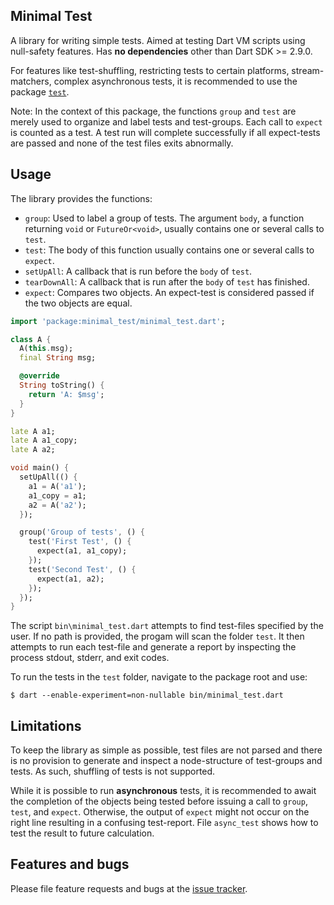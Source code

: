 ## Minimal Test

A library for writing simple tests. Aimed at testing Dart VM scripts using null-safety features.
Has **no dependencies** other than Dart SDK >= 2.9.0.

For features like test-shuffling, restricting tests to certain platforms, stream-matchers, complex asynchronous tests, it is
recommended to use the package [`test`][test].

Note: In the context of this package, the functions `group` and `test` are merely used to organize and label tests and test-groups.
Each call to `expect` is counted as a test. A test run will complete successfully if all expect-tests are passed and none of the test files
exits abnormally.

## Usage

The library provides the functions:
* `group`: Used to label a group of tests. The argument `body`, a function returning `void` or `FutureOr<void>`, usually contains
one or several calls to `test`.
* `test`: The body of this function usually contains one or several calls to `expect`.
* `setUpAll`: A callback that is run before the `body` of `test`.
* `tearDownAll`: A callback that is run after the `body` of `test` has finished.
* `expect`: Compares two objects. An expect-test is considered passed if the two objects are equal.

```Dart
import 'package:minimal_test/minimal_test.dart';

class A {
  A(this.msg);
  final String msg;

  @override
  String toString() {
    return 'A: $msg';
  }
}

late A a1;
late A a1_copy;
late A a2;

void main() {
  setUpAll(() {
    a1 = A('a1');
    a1_copy = a1;
    a2 = A('a2');
  });

  group('Group of tests', () {
    test('First Test', () {
      expect(a1, a1_copy);
    });
    test('Second Test', () {
      expect(a1, a2);
    });
  });
}
```
The script `bin\minimal_test.dart` attempts to find test-files specified
by the user. If no path is provided, the progam will scan the folder `test`.
It then attempts to run each test-file and generate a report by inspecting
the process stdout, stderr, and exit codes.

To run the tests in the `test` folder, navigate to the package root and use:
```Console
$ dart --enable-experiment=non-nullable bin/minimal_test.dart
```

## Limitations

To keep the library as simple as possible, test files are not parsed
and there is no provision to generate and inspect a node-structure of
test-groups and tests. As such, shuffling of tests is not supported.

While it is possible to run **asynchronous** tests, it is recommended
to await the completion of the objects being tested before issuing a call to
`group`, `test`, and `expect`. Otherwise, the output of `expect` might not
occur on the right line resulting in a confusing test-report.
File `async_test` shows how to test the result to future calculation.


## Features and bugs

Please file feature requests and bugs at the [issue tracker][tracker].

[tracker]: https://github.com/simphotonics/minimal_test/tracker

[test]: https://pub.dev/packages/test
